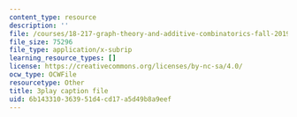```yaml
---
content_type: resource
description: ''
file: /courses/18-217-graph-theory-and-additive-combinatorics-fall-2019/6b143310363951d4cd17a5d49b8a9eef_RwikpgvkN_o.srt
file_size: 75296
file_type: application/x-subrip
learning_resource_types: []
license: https://creativecommons.org/licenses/by-nc-sa/4.0/
ocw_type: OCWFile
resourcetype: Other
title: 3play caption file
uid: 6b143310-3639-51d4-cd17-a5d49b8a9eef
---
```

